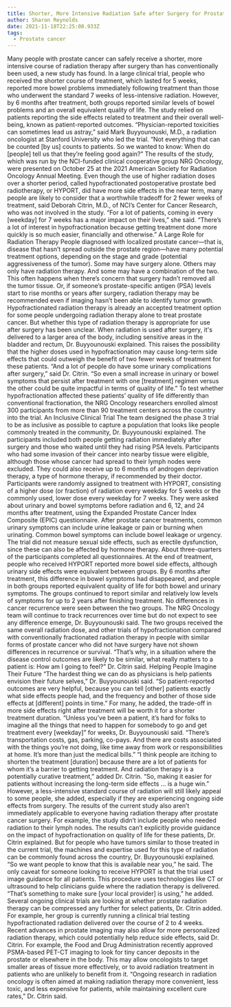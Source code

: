 ```yaml
---
title: Shorter, More Intensive Radiation Safe after Surgery for Prostate Cancer
author: Sharon Reynolds
date: 2021-11-18T22:25:08.933Z
tags:
  - Prostate cancer
---
```

Many people with prostate cancer can safely receive a shorter, more intensive course of radiation therapy after surgery than has conventionally been used, a new study has found.
In a large clinical trial, people who received the shorter course of treatment, which lasted for 5 weeks, reported more bowel problems immediately following treatment than those who underwent the standard 7 weeks of less-intensive radiation. However, by 6 months after treatment, both groups reported similar levels of bowel problems and an overall equivalent quality of life.
The study relied on patients reporting the side effects related to treatment and their overall well-being, known as patient-reported outcomes. 
“Physician-reported toxicities can sometimes lead us astray,” said Mark Buyyounouski, M.D., a radiation oncologist at Stanford University who led the trial. “Not everything that can be counted \[by us] counts to patients. So we wanted to know: When do \[people] tell us that they’re feeling good again?”
The results of the study, which was run by the NCI-funded clinical cooperative group NRG Oncology, were presented on October 25 at the 2021 American Society for Radiation Oncology Annual Meeting.
Even though the use of higher radiation doses over a shorter period, called hypofractionated postoperative prostate bed radiotherapy, or HYPORT, did have more side effects in the near term, many people are likely to consider that a worthwhile tradeoff for 2 fewer weeks of treatment, said Deborah Citrin, M.D., of NCI’s Center for Cancer Research, who was not involved in the study.
“For a lot of patients, coming in every \[weekday] for 7 weeks has a major impact on their lives,” she said. “There’s a lot of interest in hypofractionation because getting treatment done more quickly is so much easier, financially and otherwise.”
A Large Role for Radiation Therapy
People diagnosed with localized prostate cancer—that is, disease that hasn’t spread outside the prostate region—have many potential treatment options, depending on the stage and grade (potential aggressiveness of the tumor). Some may have surgery alone. Others may only have radiation therapy. 
And some may have a combination of the two. This often happens when there’s concern that surgery hadn’t removed all the tumor tissue. Or, if someone’s prostate-specific antigen (PSA) levels start to rise months or years after surgery, radiation therapy may be recommended even if imaging hasn’t been able to identify tumor growth.
Hypofractionated radiation therapy is already an accepted treatment option for some people undergoing radiation therapy alone to treat prostate cancer. But whether this type of radiation therapy is appropriate for use after surgery has been unclear. 
When radiation is used after surgery, it's delivered to a larger area of the body, including sensitive areas in the bladder and rectum, Dr. Buyyounouski explained. This raises the possibility that the higher doses used in hypofractionation may cause long-term side effects that could outweigh the benefit of two fewer weeks of treatment for these patients. 
“And a lot of people do have some urinary complications after surgery,” said Dr. Citrin. “So even a small increase in urinary or bowel symptoms that persist after treatment with one \[treatment] regimen versus the other could be quite impactful in terms of quality of life.”
To test whether hypofractionation affected these patients’ quality of life differently than conventional fractionation, the NRG Oncology researchers enrolled almost 300 participants from more than 90 treatment centers across the country into the trial.
An Inclusive Clinical Trial
The team designed the phase 3 trial to be as inclusive as possible to capture a population that looks like people commonly treated in the community, Dr. Buyyounouski explained. The participants included both people getting radiation immediately after surgery and those who waited until they had rising PSA levels. 
Participants who had some invasion of their cancer into nearby tissue were eligible, although those whose cancer had spread to their lymph nodes were excluded. They could also receive up to 6 months of androgen deprivation therapy, a type of hormone therapy, if recommended by their doctor.
Participants were randomly assigned to treatment with HYPORT, consisting of a higher dose (or fraction) of radiation every weekday for 5 weeks or the commonly used, lower dose every weekday for 7 weeks. They were asked about urinary and bowel symptoms before radiation and 6, 12, and 24 months after treatment, using the Expanded Prostate Cancer Index Composite (EPIC) questionnaire.
After prostate cancer treatments, common urinary symptoms can include urine leakage or pain or burning when urinating. Common bowel symptoms can include bowel leakage or urgency. The trial did not measure sexual side effects, such as erectile dysfunction, since these can also be affected by hormone therapy.
About three-quarters of the participants completed all questionnaires. At the end of treatment, people who received HYPORT reported more bowel side effects, although urinary side effects were equivalent between groups. 
By 6 months after treatment, this difference in bowel symptoms had disappeared, and people in both groups reported equivalent quality of life for both bowel and urinary symptoms. The groups continued to report similar and relatively low levels of symptoms for up to 2 years after finishing treatment.
No differences in cancer recurrence were seen between the two groups. The NRG Oncology team will continue to track recurrences over time but do not expect to see any difference emerge, Dr. Buyyounouski said. The two groups received the same overall radiation dose, and other trials of hypofractionation compared with conventionally fractionated radiation therapy in people with similar forms of prostate cancer who did not have surgery have not shown differences in recurrence or survival.
“That’s why, in a situation where the disease control outcomes are likely to be similar, what really matters to a patient is: How am I going to feel?” Dr. Citrin said.
Helping People Imagine Their Future
“The hardest thing we can do as physicians is help patients envision their future selves,” Dr. Buyyounouski said. “So patient-reported outcomes are very helpful, because you can tell \[other] patients exactly what side effects people had, and the frequency and bother of those side effects at \[different] points in time.”
For many, he added, the trade-off in more side effects right after treatment will be worth it for a shorter treatment duration. 
“Unless you’ve been a patient, it’s hard for folks to imagine all the things that need to happen for somebody to go and get treatment every \[weekday]” for weeks, Dr. Buyyounouski said.
“There’s transportation costs, gas, parking, co-pays. And there are costs associated with the things you’re not doing, like time away from work or responsibilities at home. It’s more than just the medical bills.”
“I think people are itching to shorten the treatment \[duration] because there are a lot of patients for whom it’s a barrier to getting treatment. And radiation therapy is a potentially curative treatment,” added Dr. Citrin. “So, making it easier for patients without increasing the long-term side effects … is a huge win.”
However, a less-intensive standard course of radiation will still likely appeal to some people, she added, especially if they are experiencing ongoing side effects from surgery.
The results of the current study also aren’t immediately applicable to everyone having radiation therapy after prostate cancer surgery. For example, the study didn’t include people who needed radiation to their lymph nodes. The results can’t explicitly provide guidance on the impact of hypofractionation on quality of life for these patients, Dr. Citrin explained.
But for people who have tumors similar to those treated in the current trial, the machines and expertise used for this type of radiation can be commonly found across the country, Dr. Buyyounouski explained. 
“So we want people to know that this is available near you,” he said. The only caveat for someone looking to receive HYPORT is that the trial used image guidance for all patients. This procedure uses technologies like CT or ultrasound to help clinicians guide where the radiation therapy is delivered. “That’s something to make sure \[your local provider] is using,” he added. 
Several ongoing clinical trials are looking at whether prostate radiation therapy can be compressed any further for select patients, Dr. Citrin added. For example, her group is currently running a clinical trial testing hypofractionated radiation delivered over the course of 2 to 4 weeks.
Recent advances in prostate imaging may also allow for more personalized radiation therapy, which could potentially help reduce side effects, said Dr. Citrin. For example, the Food and Drug Administration recently approved PSMA-based PET-CT imaging to look for tiny cancer deposits in the prostate or elsewhere in the body. This may allow oncologists to target smaller areas of tissue more effectively, or to avoid radiation treatment in patients who are unlikely to benefit from it.
“Ongoing research in radiation oncology is often aimed at making radiation therapy more convenient, less toxic, and less expensive for patients, while maintaining excellent cure rates,” Dr. Citrin said.